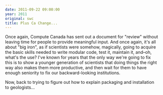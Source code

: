 ```yaml
---
date: 2011-09-22 09:00:00
year: 2011
original: swc
title: Plus Ca Change...
---
```

<p>Once again, Compute Canada has sent out a document for "review" without  leaving time for people to provide meaningful input. And once again, it's all about "big iron", as if scientists were somehow, magically, going to acquire the basic skills needed to write modular code, test it, maintain it, and–oh, what's the use?  I've known for years that the only way we're going to fix this is to show a younger generation of scientists that doing things the right way also makes them more productive, and then wait for them to have enough seniority to fix our backward-looking institutions.</p>
<p>Now, back to trying to figure out how to explain packaging and installation to geologists...</p>
